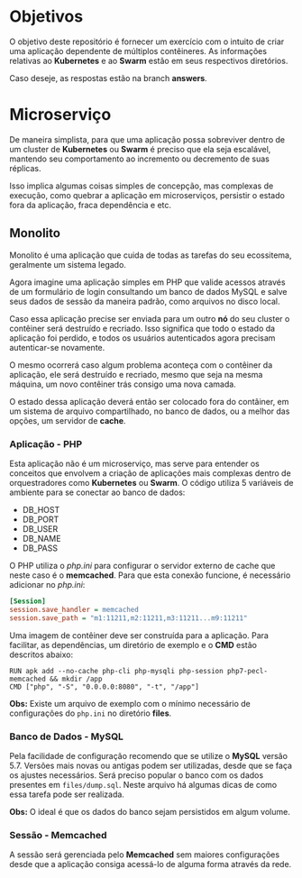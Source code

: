 # Objetivos

O objetivo deste repositório é fornecer um exercício com o intuito de criar uma aplicação dependente de múltiplos contêineres. As informações relativas ao **Kubernetes** e ao **Swarm** estão em seus respectivos diretórios.

Caso deseje, as respostas estão na branch **answers**.

# Microserviço

De maneira simplista, para que uma aplicação possa sobreviver dentro de um cluster de **Kubernetes** ou **Swarm** é preciso que ela seja escalável, mantendo seu comportamento ao incremento ou decremento de suas réplicas.

Isso implica algumas coisas simples de concepção, mas complexas de execução, como quebrar a aplicação em microserviços, persistir o estado fora da aplicação, fraca dependência e etc.

## Monolito

Monolito é uma aplicação que cuida de todas as tarefas do seu ecossitema, geralmente um sistema legado.

Agora imagine uma aplicação simples em PHP que valide acessos através de um formulário de login consultando um banco de dados MySQL e salve seus dados de sessão da maneira padrão, como arquivos no disco local.

Caso essa aplicação precise ser enviada para um outro **nó** do seu cluster o contêiner será destruído e recriado. Isso significa que todo o estado da aplicação foi perdido, e todos os usuários autenticados agora precisam autenticar-se novamente.

O mesmo ocorrerá caso algum problema aconteça com o contêiner da aplicação, ele será destruído e recriado, mesmo que seja na mesma máquina, um novo contêiner trás consigo uma nova camada.

O estado dessa aplicação deverá então ser colocado fora do contâiner, em um sistema de arquivo compartilhado, no banco de dados, ou a melhor das opções, um servidor de **cache**.

### Aplicação - PHP

Esta aplicação não é um microserviço, mas serve para entender os conceitos que envolvem a criação de aplicações mais complexas dentro de orquestradores como **Kubernetes** ou **Swarm**.
O código utiliza 5 variáveis de ambiente para se conectar ao banco de dados:

 - DB_HOST
 - DB_PORT
 - DB_USER
 - DB_NAME
 - DB_PASS

O PHP utiliza o *php.ini* para configurar o servidor externo de cache que neste caso é o **memcached**. Para que esta conexão funcione, é necessário adicionar no *php.ini*:

```ini
[Session]
session.save_handler = memcached
session.save_path = "m1:11211,m2:11211,m3:11211...m9:11211"
```

Uma imagem de contêiner deve ser construída para a aplicação. Para facilitar, as dependências, um diretório de exemplo e o **CMD** estão descritos abaixo:

```docker
RUN apk add --no-cache php-cli php-mysqli php-session php7-pecl-memcached && mkdir /app
CMD ["php", "-S", "0.0.0.0:8080", "-t", "/app"]
```

**Obs:** Existe um arquivo de exemplo com o mínimo necessário de configurações do `php.ini` no diretório **files**.

### Banco de Dados - MySQL

Pela facilidade de configuração recomendo que se utilize o **MySQL** versão 5.7. Versões mais novas ou antigas podem ser utilizadas, desde que se faça os ajustes necessários. Será preciso popular o banco com os dados presentes em `files/dump.sql`. Neste arquivo há algumas dicas de como essa tarefa pode ser realizada.

**Obs:** O ideal é que os dados do banco sejam persistidos em algum volume.

### Sessão - Memcached

A sessão será gerenciada pelo **Memcached** sem maiores configurações desde que a aplicação consiga acessá-lo de alguma forma através da rede.
